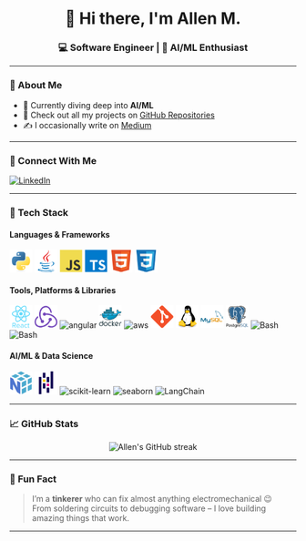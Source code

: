 <h1 align="center">👋 Hi there, I'm Allen M.</h1>
<h3 align="center">💻 Software Engineer | 🤖 AI/ML Enthusiast</h3>

---

### 🚀 About Me

- 🌱 Currently diving deep into **AI/ML**
- 📂 Check out all my projects on [GitHub Repositories](https://github.com/techllen?tab=repositories)
- ✍️ I occasionally write on [Medium](https://medium.com/@allenmwita21)

---

### 🤝 Connect With Me

<p align="left">
  <a href="https://linkedin.com/in/techllen" target="_blank">
    <img alt="LinkedIn" src="https://img.shields.io/badge/-LinkedIn-blue?style=flat-square&logo=linkedin" />
  </a>
</p>

---

### 🧰 Tech Stack

#### Languages & Frameworks
<p align="left">
  <img src="https://raw.githubusercontent.com/devicons/devicon/master/icons/python/python-original.svg" alt="python" width="40" title="python"/>
  <img src="https://raw.githubusercontent.com/devicons/devicon/master/icons/java/java-original.svg" alt="java" width="40" title="java"/>
  <img src="https://raw.githubusercontent.com/devicons/devicon/master/icons/javascript/javascript-original.svg" alt="js" width="40" title="javascript"/>
  <img src="https://raw.githubusercontent.com/devicons/devicon/master/icons/typescript/typescript-original.svg" alt="ts" width="40" title="typescript"/>
  <img src="https://raw.githubusercontent.com/devicons/devicon/master/icons/html5/html5-original.svg" alt="html" width="40" title="html"/>
  <img src="https://raw.githubusercontent.com/devicons/devicon/master/icons/css3/css3-original.svg" alt="css" width="40" title="css"/>
</p>

#### Tools, Platforms & Libraries
<p align="left">
  <img src="https://raw.githubusercontent.com/devicons/devicon/master/icons/react/react-original-wordmark.svg" alt="react" width="40" title="react"/>
  <img src="https://raw.githubusercontent.com/devicons/devicon/master/icons/redux/redux-original.svg" alt="redux" width="40" title="redux"/>
  <img src="https://angular.io/assets/images/logos/angular/angular.svg" alt="angular" width="40" title="angular"/>
  <img src="https://raw.githubusercontent.com/devicons/devicon/master/icons/docker/docker-original-wordmark.svg" alt="docker" width="40" title="docker"/>
  <img src="https://d1.awsstatic.com/logos/aws-logo-lockups/poweredbyaws/PB_AWS_logo_RGB_stacked_SQ.png" alt="aws" width="40" title="aws"/>
  <img src="https://raw.githubusercontent.com/devicons/devicon/master/icons/git/git-original.svg" alt="git" width="40" title="git"/>
  <img src="https://raw.githubusercontent.com/devicons/devicon/master/icons/linux/linux-original.svg" alt="linux" width="40" title="linux"/>
  <img src="https://raw.githubusercontent.com/devicons/devicon/master/icons/mysql/mysql-original-wordmark.svg" alt="mysql" width="40" title="mysql"/>
  <img src="https://raw.githubusercontent.com/devicons/devicon/master/icons/postgresql/postgresql-original-wordmark.svg" alt="postgresql" width="40" title="postgresql"/>
  <img src="https://www.vectorlogo.zone/logos/gnu_bash/gnu_bash-icon.svg" alt="Bash" width="40" height="40" title="Bash"/>
  <img src="https://www.vectorlogo.zone/logos/gnu_bash/gnu_bash-icon.svg" alt="Bash" width="40" height="40" title="Bash"/>

</p>

#### AI/ML & Data Science
<p align="left">
<!--   <img src="https://www.vectorlogo.zone/logos/tensorflow/tensorflow-icon.svg" alt="tensorflow" width="40"/>
  <img src="https://www.vectorlogo.zone/logos/pytorch/pytorch-icon.svg" alt="pytorch" width="40"/> -->
  <img src="https://raw.githubusercontent.com/devicons/devicon/master/icons/numpy/numpy-original.svg" alt="NumPy" width="40" height="40" title="NumPy"/>
  <img src="https://raw.githubusercontent.com/devicons/devicon/master/icons/pandas/pandas-original.svg" alt="pandas" width="40" title="pandas"/>
  <img src="https://upload.wikimedia.org/wikipedia/commons/0/05/Scikit_learn_logo_small.svg" alt="scikit-learn" width="40" title="scikit-learn"/>
  <img src="https://seaborn.pydata.org/_images/logo-mark-lightbg.svg" alt="seaborn" width="40" title="seaborn"/>
  <img src="https://avatars.githubusercontent.com/u/110176424?s=200&v=4" alt="LangChain" width="40" height="40" title="LangChain"/>

</p>

---

### 📈 GitHub Stats

<!--<p align="center">
  <img src="https://github-readme-stats.vercel.app/api?username=techllen&show_icons=true&theme=radical" alt="Allen's GitHub stats" />
</p>-->

<p align="center">
  <img src="https://github-readme-streak-stats.herokuapp.com/?user=techllen&theme=radical" alt="Allen's GitHub streak" />
</p>

---

### 🧠 Fun Fact

> I’m a **tinkerer** who can fix almost anything electromechanical 😉  
> From soldering circuits to debugging software – I love building amazing things that work.

---
